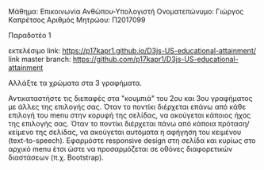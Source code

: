 
Μάθημα: Επικοινωνία Ανθώπου-Υπολογιστή
Ονοματεπώνυμο: Γιώργος Καπρέτσος
Αριθμός Μητρώου: Π2017099

Παραδοτέο 1

εκτελέσιμο link: https://p17kapr1.github.io/D3js-US-educational-attainment/
link master branch: https://github.com/p17kapr1/D3js-US-educational-attainment


Αλλάξτε τα χρώματα στα 3 γραφήματα.

 Αντικαταστήστε τις διεπαφές στα "κουμπιά" του 2ου και 3ου γραφήματος με άλλες της επιλογής σας.
 Όταν το ποντίκι διέρχεται επάνω από κάθε επιλογή του menu στην κορυφή της σελίδας, να ακούγεται κάποιος ήχος της επιλογής σας.
 Όταν το ποντίκι διέρχεται πάνω από κάποια πρόταση/κείμενο της σελίδας, να ακούγεται αυτόματα η αφήγηση του κειμένου (text-to-speech).
 Εφαρμόστε responsive design στη σελίδα και κυρίως στο αρχικό menu έτσι ώστε να προσαρμόζεται σε οθόνες διαφορετικών διαστάσεων (π.χ. Bootstrap).
